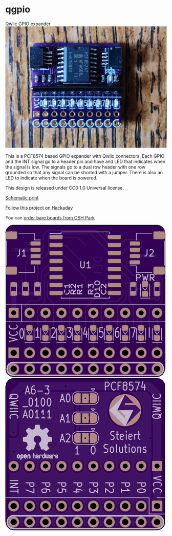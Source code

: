 # qgpio
Qwiic GPIO expander
![front picture](img/front.jpg)

This is a PCF8574 based GPIO expander with Qwiic connectors.
Each GPIO and the INT signal go to a header pin and have and LED that indicates when the signal is low.  The signals go to a dual row header with one row grounded so that any signal can be shorted with a jumper.  There is also an LED to indicate when the board is powered. 

This design is released under CC0 1.0 Universal license.

[Schematic print](qgpio.pdf)

[Follow this project on Hackaday](https://hackaday.io/project/173648-qgpio)

You can [order bare boards from OSH Park](https://oshpark.com/shared_projects/7lsaSVpY)

![front pcb](img/front.png)
![back pcb](img/back.png)
